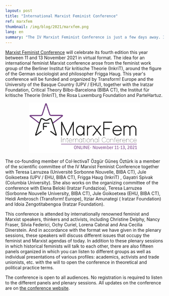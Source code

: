 ```yaml
---
layout: post
title: "International Marxist Feminist Conference"
ref: marxfem
thumbnail: /img/blog/2021/marxfem.png
lang: en
summary: "The IV Marxist Feminist Conference is just a few days away. It starts on November 11th!"
---
```


[Marxist Feminist Conference](https://marxfemconference.net/) will celebrate its fourth edition this year between 11 and 13 November 2021 in virtual format. The idea for an international feminist Marxist conference arose from the feminist work group of the Berliner Institut für kritische Theorie (InkriT), around the figure of the German sociologist and philosopher Frigga Haug. This year's conference will be funded and organized by Transform! Europe and the University of the Basque Country (UPV / EHU), together with the Iratzar Foundation, Critical Theory Bilbo-Barcelona (BIBA CT), the Institut für kritische Theorie (InkriT), the Rosa Luxemburg Foundation and ParteHartuz.

<p align="center"><img src="/img/blog/2021/marxfem.png" alt="Marxfem conference logo" width="70%"></p>

The co-founding member of Col·lectivaT Özgür Güneş Öztürk is a member of the scientific committee of the IV Marxist Feminist Conference together with Teresa Larruzea (Université Sorbonne Nouvelle, BIBA CT), Jule Goikoetxea (UPV / EHU, BIBA CT), Frigga Haug (InkriT) , Gayatri Spivak (Columbia University). She also works on the organizing committee of the conference with Elena Beloki (Iratzar Fundazioa), Teresa Larruzea (Sorbonne Nouvelle University, BIBA CT), Jule Goikoetxea (EHU, BIBA CT), Heidi Ambrosch (Transform! Europe), Itziar Amunategi ( Iratzar Foundation) and Idoia Zengotitabengoa (Iratzar Foundation).

This conference is attended by internationally renowned feminist and Marxist speakers, thinkers and activists, including Christine Delphy, Nancy Fraser, Silvia Federici, Ochy Curiel, Lorena Cabnal and Ana Cecilia Dinerstein. And in accordance with the format we have given in the plenary sessions, these speakers will discuss different issues that occupy the feminist and Marxist agendas of today. In addition to these plenary sessions in which historical feminists will talk to each other, there are also fifteen panels organized in which you can listen to different groups as well as individual presentations of various profiles: academics, activists and trade unionists, etc. with the will to open the conference in theoretical and political practice terms.

The conference is open to all audiences. No registration is required to listen to the different panels and plenary sessions. All updates on the conference are on [the conference website](https://marxfemconference.net/).